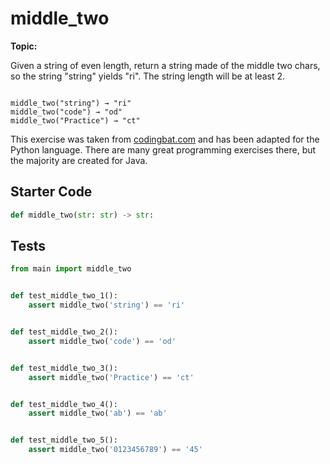 # middle_two
**Topic:** 



Given a string of even length, return a string made of the middle two chars, so the string "string" yields "ri". The string length will be at least 2.

<code>
middle_two("string") → "ri"
middle_two("code") → "od"
middle_two("Practice") → "ct"
</code>

This exercise was taken from [codingbat.com](https://codingbat.com/prob/p137729) and has been adapted for the Python language. There are many great programming exercises there, but the majority are created for Java.

## Starter Code
```python
def middle_two(str: str) -> str:
```

## Tests
```python
from main import middle_two


def test_middle_two_1():
    assert middle_two('string') == 'ri'


def test_middle_two_2():
    assert middle_two('code') == 'od'


def test_middle_two_3():
    assert middle_two('Practice') == 'ct'


def test_middle_two_4():
    assert middle_two('ab') == 'ab'


def test_middle_two_5():
    assert middle_two('0123456789') == '45'
```
